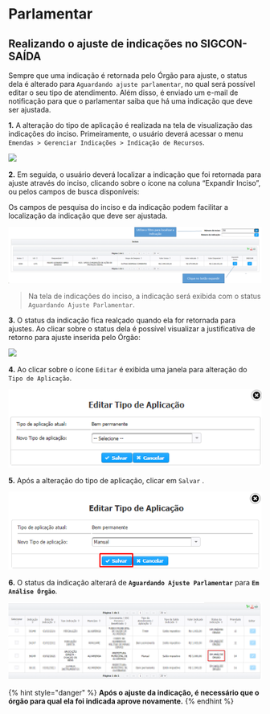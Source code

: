 # Parlamentar

## Realizando o ajuste de indicações no SIGCON-SAÍDA

Sempre que uma indicação é retornada pelo Órgão para ajuste, o status dela é alterado para `Aguardando ajuste parlamentar`, no qual será possível editar o seu tipo de atendimento. Além disso, é enviado um e-mail de notificação para que o parlamentar saiba que há uma indicação que deve ser ajustada.

**1.** A alteração do tipo de aplicação é realizada na tela de visualização das indicações do inciso. Primeiramente, o usuário deverá acessar o menu `Emendas > Gerenciar Indicações > Indicação de Recursos`.

![](../../.gitbook/assets/indicar\_recursos.png)

**2.** Em seguida, o usuário deverá localizar a indicação que foi retornada para ajuste através do inciso, clicando sobre o ícone na coluna “Expandir Inciso”, ou pelos campos de busca disponíveis:

Os campos de pesquisa do inciso e da indicação podem facilitar a localização da indicação que deve ser ajustada.

![](<../../.gitbook/assets/image (227).png>)

> Na tela de indicações do inciso, a indicação será exibida com o status `Aguardando Ajuste Parlamentar`.

**3.** O status da indicação fica realçado quando ela for retornada para ajustes. Ao clicar sobre o status dela é possível visualizar a justificativa de retorno para ajuste inserida pelo Órgão:

![](../../.gitbook/assets/visualizar\_justificativa\_tipo.png)

**4.** Ao clicar sobre o ícone `Editar` é exibida uma janela para alteração do `Tipo de Aplicação`.

![](<../../.gitbook/assets/image (436).png>)

**5.** Após a alteração do tipo de aplicação, clicar em `Salvar` .&#x20;

![](<../../.gitbook/assets/image (418).png>)

**6.** O status da indicação alterará de **`Aguardando Ajuste Parlamentar`** para **`Em Análise Órgão`**.

![](<../../.gitbook/assets/image (429) (1).png>)

{% hint style="danger" %}
**Após o ajuste da indicação, é necessário que o órgão para qual ela foi indicada aprove novamente.**
{% endhint %}
